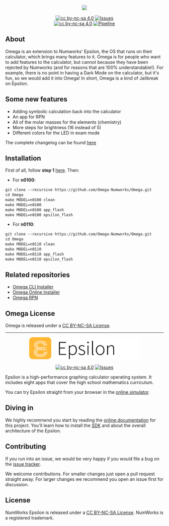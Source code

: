<p align="center"><img src="https://github.com/Omega-Numworks/Omega-Design/blob/master/Omega.png" /></p>

<p align="center">
  <a href="https://creativecommons.org/licenses/by-nc-sa/4.0/"><img alt="cc by-nc-sa 4.0" src="https://img.shields.io/badge/License-CC%20BY--NC--SA%204.0-lightgrey.svg?logo=creative%20commons&style=for-the-badge" /></a>
  <a href="https://github.com/Omega-Numworks/Omega/issues"><img alt="Issues" src="https://img.shields.io/github/issues/Omega-Numworks/Omega.svg?logo=git&style=for-the-badge" /></a>
  </br>
  <a href="https://github.com/numworks/epsilon"><img alt="cc by-nc-sa 4.0" src="https://img.shields.io/badge/Epsilon-12.0.0-yellow?style=for-the-badge&logo=github" /></a>
  <a href="https://gitlab.com/joachim2lefournis/Omega/pipelines"><img alt="Pipeline" src="https://img.shields.io/gitlab/pipeline/joachim2lefournis/Omega/lavaos?logo=gitlab&style=for-the-badge" /></a>
</p>

## About

Omega is an extension to Numworks' Epsilon, the OS that runs on their calculator, which brings many features to it. Omega is for people who want to add features to the calculator, but cannot because they have been rejected by Numworks (and for reasons that are 100% understandable!). For example, there is no point in having a Dark Mode on the calculator, but it's fun, so we would add it into Omega! In short, Omega is a kind of Jailbreak on Epsilon.

## Some new features
- Adding symbolic calculation back into the calculator
- An app for RPN
- All of the molar masses for the elements (chemistry)
- More steps for brightness (16 instead of 5)
- Different colors for the LED in exam mode

The complete changelog can be found [here](https://github.com/quentinguidee/Omega/wiki/Complete-changelog)

## Installation

First of all, follow **step 1** [here](https://www.numworks.com/resources/engineering/software/build/). Then:

* For **n0100**:
```
git clone --recursive https://github.com/Omega-Numworks/Omega.git
cd Omega
make MODEL=n0100 clean
make MODEL=n0100
make MODEL=n0100 app_flash
make MODEL=n0100 epsilon_flash
```

<!-- Alternatively, you can use [Omega Installer](https://github.com/Omega-Numworks/installer) `BETA` -->

* For **n0110**:
```
git clone --recursive https://github.com/Omega-Numworks/Omega.git
cd Omega
make MODEL=n0110 clean
make MODEL=n0110
make MODEL=n0110 app_flash
make MODEL=n0110 epsilon_flash
```

<!-- ## Contribute -->

## Related repositories

* [Omega CLI Installer](https://github.com/Omega-Numworks/Omega-CLI-Installer)
* [Omega Online Installer](https://github.com/Omega-Numworks/Online-Installer)
* [Omega RPN](https://github.com/Omega-Numworks/Omega-RPN)

## Omega License

Omega is released under a [CC BY-NC-SA License](https://creativecommons.org/licenses/by-nc-sa/4.0/legalcode).

---

<p align="center"><img src="docs/epsilon.svg?sanitize=true" alt="NumWorks Epsilon logo" height="70" ></p>

<!-- [![Build Status](https://github.com/numworks/epsilon/workflows/Continuous%20integration/badge.svg)](https://github.com/numworks/epsilon/actions?workflow=Continuous+integration) -->

<p align="center">
  <a href="https://creativecommons.org/licenses/by-nc-sa/4.0/"><img alt="cc by-nc-sa 4.0" src="https://img.shields.io/badge/License-CC%20BY--NC--SA%204.0-lightgrey.svg?logo=creative%20commons&style=for-the-badge" /></a>
  <a href="https://github.com/numworks/epsilon/issues"><img alt="Issues" src="https://img.shields.io/github/issues/numworks/epsilon.svg?logo=git&style=for-the-badge" /></a>
</p>


Epsilon is a high-performance graphing calculator operating system. It includes eight apps that cover the high school mathematics curriculum.

You can try Epsilon straight from your browser in the [online simulator](https://www.numworks.com/simulator/).

## Diving in

We highly recommend you start by reading the [online documentation](https://www.numworks.com/resources/engineering/software/) for this project. You'll learn how to install the [SDK](https://www.numworks.com/resources/engineering/software/build/) and about the overall architecture of the Epsilon.

## Contributing

If you run into an issue, we would be very happy if you would file a bug on the [issue tracker](https://github.com/numworks/epsilon/issues).

We welcome contributions. For smaller changes just open a pull request straight away. For larger changes we recommend you open an issue first for discussion.

## License

NumWorks Epsilon is released under a [CC BY-NC-SA License](https://creativecommons.org/licenses/by-nc-sa/4.0/legalcode). NumWorks is a registered trademark.
